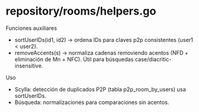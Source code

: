 # repository/rooms/helpers.go

Funciones auxiliares
- sortUserIDs(id1, id2) -> ordena IDs para claves p2p consistentes (user1 < user2).
- removeAccents(s) -> normaliza cadenas removiendo acentos (NFD + eliminación de Mn + NFC). Útil para búsquedas case/diacritic-insensitive.

Uso
- Scylla: detección de duplicados P2P (tabla p2p_room_by_users) usa sortUserIDs.
- Búsqueda: normalizaciones para comparaciones sin acentos.